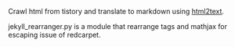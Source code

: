 Crawl html from tistory and translate to markdown using [html2text](https://github.com/aaronsw/html2text).

jekyll_rearranger.py is a module that rearrange tags and mathjax for escaping issue of redcarpet.
